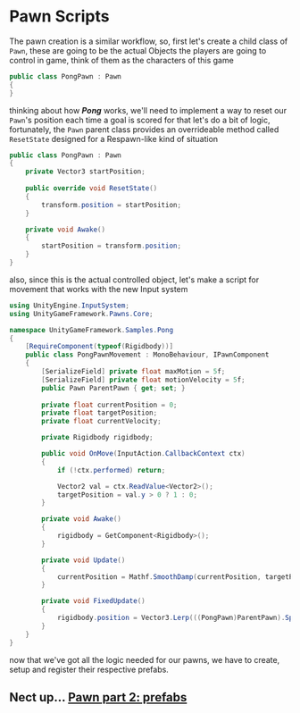 ﻿# Pawn Scripts

The pawn creation is a similar workflow, so, first let's create a child class of `Pawn`, these are going to be the actual
Objects the players are going to control in game, think of them as the characters of this game

```csharp
public class PongPawn : Pawn
{
}
```

thinking about how _**Pong**_ works, we'll need to implement a way to reset our `Pawn`'s position each time a goal is scored
for that let's do a bit of logic, fortunately, the `Pawn` parent class provides an overrideable method called `ResetState`
designed for a Respawn-like kind of situation

```csharp
public class PongPawn : Pawn
{
    private Vector3 startPosition;
    
    public override void ResetState()
    {
        transform.position = startPosition;
    }

    private void Awake()
    {
        startPosition = transform.position;
    }
}
```

also, since this is the actual controlled object, let's make a script for movement that works with the new Input system

```csharp
using UnityEngine.InputSystem;
using UnityGameFramework.Pawns.Core;

namespace UnityGameFramework.Samples.Pong
{
    [RequireComponent(typeof(Rigidbody))]
    public class PongPawnMovement : MonoBehaviour, IPawnComponent
    {
        [SerializeField] private float maxMotion = 5f;
        [SerializeField] private float motionVelocity = 5f;
        public Pawn ParentPawn { get; set; }
        
        private float currentPosition = 0;
        private float targetPosition;
        private float currentVelocity;

        private Rigidbody rigidbody;

        public void OnMove(InputAction.CallbackContext ctx)
        {
            if (!ctx.performed) return;

            Vector2 val = ctx.ReadValue<Vector2>();
            targetPosition = val.y > 0 ? 1 : 0;
        }

        private void Awake()
        {
            rigidbody = GetComponent<Rigidbody>();
        }

        private void Update()
        {
            currentPosition = Mathf.SmoothDamp(currentPosition, targetPosition, ref currentVelocity, 1/motionVelocity);
        }

        private void FixedUpdate()
        {
            rigidbody.position = Vector3.Lerp(((PongPawn)ParentPawn).SpawnPosition - transform.right * maxMotion, ((PongPawn)ParentPawn).SpawnPosition + transform.right * maxMotion, targetPosition);
        }
    }
}
```

now that we've got all the logic needed for our pawns, we have to create, setup and register their respective prefabs.

## Nect up... [Pawn part 2: prefabs](./PawnPrefab.md)